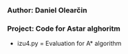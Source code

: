 ### Author: Daniel Olearčin
### Project: Code for Astar alghoritm
  - izu4.py = Evaluation for A* algorithm

